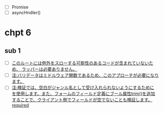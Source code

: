 
- [ ] Promise
- [ ] asyncHndler()

# chpt 6

## sub 1

- [ ] [このルートには例外をスローする可能性のあるコードが含まれていないため、 ラッパーは必要ありません。](https://developer.mozilla.org/en-US/docs/Learn/Server-side/Express_Nodejs/forms/Create_genre_form#:~:text=%E3%81%93%E3%82%8C%E3%81%AF%E3%80%81%20Express%20%E3%83%81%E3%83%A5%E3%83%BC%E3%83%88%E3%83%AA%E3%82%A2%E3%83%AB%20%E3%83%91%E3%83%BC%E3%83%88%204%3A%20%E3%83%AB%E3%83%BC%E3%83%88%E3%81%A8%E3%82%B3%E3%83%B3%E3%83%88%E3%83%AD%E3%83%BC%E3%83%A9%E3%83%BC%20%E3%81%A7%E8%BF%BD%E5%8A%A0%E3%81%97%E3%81%9F%E3%83%97%E3%83%AC%E3%83%BC%E3%82%B9%E3%83%9B%E3%83%AB%E3%83%80%E3%83%BC%E9%9D%9E%E5%90%8C%E6%9C%9F%E3%83%8F%E3%83%B3%E3%83%89%E3%83%A9%E3%83%BC%E3%82%92%E3%80%8C%E9%80%9A%E5%B8%B8%E3%81%AE%E3%80%8DExpress%20%E3%83%AB%E3%83%BC%E3%83%88%20%E3%83%8F%E3%83%B3%E3%83%89%E3%83%A9%E3%83%BC%E9%96%A2%E6%95%B0%E3%81%AB%E7%BD%AE%E3%81%8D%E6%8F%9B%E3%81%88%E3%82%8B%E3%81%93%E3%81%A8%E3%81%AB%E6%B3%A8%E6%84%8F%E3%81%97%E3%81%A6%E3%81%8F%E3%81%A0%E3%81%95%E3%81%84%E3%80%82asyncHandler()%E3%81%93%E3%81%AE%E3%83%AB%E3%83%BC%E3%83%88%E3%81%AB%E3%81%AF%E4%BE%8B%E5%A4%96%E3%82%92%E3%82%B9%E3%83%AD%E3%83%BC%E3%81%99%E3%82%8B%E5%8F%AF%E8%83%BD%E6%80%A7%E3%81%AE%E3%81%82%E3%82%8B%E3%82%B3%E3%83%BC%E3%83%89%E3%81%8C%E5%90%AB%E3%81%BE%E3%82%8C%E3%81%A6%E3%81%84%E3%81%AA%E3%81%84%E3%81%9F%E3%82%81%E3%80%81%20%E3%83%A9%E3%83%83%E3%83%91%E3%83%BC%E3%81%AF%E5%BF%85%E8%A6%81%E3%81%82%E3%82%8A%E3%81%BE%E3%81%9B%E3%82%93%E3%80%82)
- [ ] [注:バリデータはミドルウェア関数であるため、このアプローチが必要になります。](https://developer.mozilla.org/en-US/docs/Learn/Server-side/Express_Nodejs/forms/Create_genre_form#:~:text=%E6%B3%A8%3A%E3%83%90%E3%83%AA%E3%83%87%E3%83%BC%E3%82%BF%E3%81%AF%E3%83%9F%E3%83%89%E3%83%AB%E3%82%A6%E3%82%A7%E3%82%A2%E9%96%A2%E6%95%B0%E3%81%A7%E3%81%82%E3%82%8B%E3%81%9F%E3%82%81%E3%80%81%E3%81%93%E3%81%AE%E3%82%A2%E3%83%97%E3%83%AD%E3%83%BC%E3%83%81%E3%81%8C%E5%BF%85%E8%A6%81%E3%81%AB%E3%81%AA%E3%82%8A%E3%81%BE%E3%81%99%E3%80%82)
- [ ] [注:検証では、空白がジャンル名として受け入れられないようにするために を使用します。また、フォームのフィールド定義にブール属性trim()を追加することで、クライアント側でフィールドが空でないことも検証します。 required](https://developer.mozilla.org/en-US/docs/Learn/Server-side/Express_Nodejs/forms/Create_genre_form#:~:text=%E6%B3%A8%3A%E6%A4%9C%E8%A8%BC%E3%81%A7%E3%81%AF%E3%80%81%E7%A9%BA%E7%99%BD%E3%81%8C%E3%82%B8%E3%83%A3%E3%83%B3%E3%83%AB%E5%90%8D%E3%81%A8%E3%81%97%E3%81%A6%E5%8F%97%E3%81%91%E5%85%A5%E3%82%8C%E3%82%89%E3%82%8C%E3%81%AA%E3%81%84%E3%82%88%E3%81%86%E3%81%AB%E3%81%99%E3%82%8B%E3%81%9F%E3%82%81%E3%81%AB%20%E3%82%92%E4%BD%BF%E7%94%A8%E3%81%97%E3%81%BE%E3%81%99%E3%80%82%E3%81%BE%E3%81%9F%E3%80%81%E3%83%95%E3%82%A9%E3%83%BC%E3%83%A0%E3%81%AE%E3%83%95%E3%82%A3%E3%83%BC%E3%83%AB%E3%83%89%E5%AE%9A%E7%BE%A9%E3%81%AB%E3%83%96%E3%83%BC%E3%83%AB%E5%B1%9E%E6%80%A7trim()%E3%82%92%E8%BF%BD%E5%8A%A0%E3%81%99%E3%82%8B%E3%81%93%E3%81%A8%E3%81%A7%E3%80%81%E3%82%AF%E3%83%A9%E3%82%A4%E3%82%A2%E3%83%B3%E3%83%88%E5%81%B4%E3%81%A7%E3%83%95%E3%82%A3%E3%83%BC%E3%83%AB%E3%83%89%E3%81%8C%E7%A9%BA%E3%81%A7%E3%81%AA%E3%81%84%E3%81%93%E3%81%A8%E3%82%82%E6%A4%9C%E8%A8%BC%E3%81%97%E3%81%BE%E3%81%99%E3%80%82%20required)
